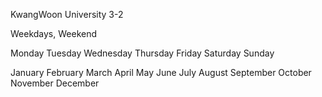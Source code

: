 KwangWoon University 3-2 

Weekdays, Weekend  


Monday
Tuesday
Wednesday
Thursday
Friday
Saturday
Sunday

January
February
March
April
May
June
July
August
September
October
November
December
